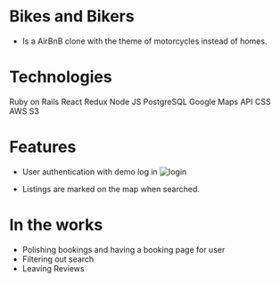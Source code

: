 # Bikes and Bikers

* Is a AirBnB clone with the theme of motorcycles instead of homes.

# Technologies
Ruby on Rails
React
Redux
Node JS
PostgreSQL
Google Maps API
CSS
AWS S3


# Features

* User authentication with demo log in
![login](https://github.com/tabemono/blob/media/media/login-gif.gif)

* Listings are marked on the map when searched.


# In the works
* Polishing bookings and having a booking page for user
* Filtering out search
* Leaving Reviews
